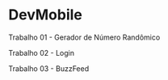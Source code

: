 # DevMobile

Trabalho 01 - Gerador de Número Randômico

Trabalho 02 - Login

Trabalho 03 - BuzzFeed
